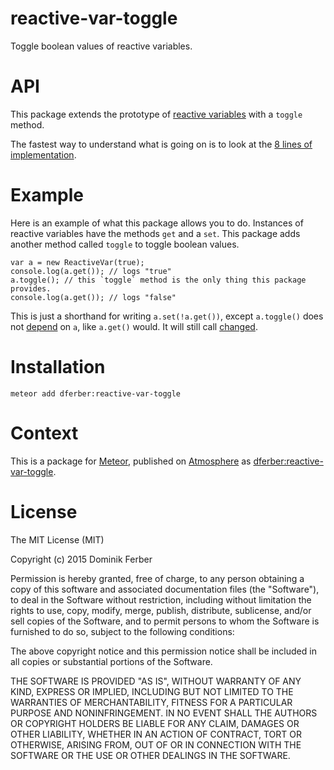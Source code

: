 # reactive-var-toggle
Toggle boolean values of reactive variables.

# API
This package extends the prototype of [reactive variables](http://docs.meteor.com/#/full/reactivevar_pkg) with a `toggle` method.

The fastest way to understand what is going on is to look at the [8 lines of implementation](https://github.com/dferber90/meteor-reactive-var-toggle/blob/master/toggle.js#L5-L12).

# Example
Here is an example of what this package allows you to do.
Instances of reactive variables have the methods `get` and a `set`.
This package adds another method called `toggle` to toggle boolean values.
```
var a = new ReactiveVar(true);
console.log(a.get()); // logs "true"
a.toggle(); // this `toggle` method is the only thing this package provides.
console.log(a.get()); // logs "false"
```

This is just a shorthand for writing `a.set(!a.get())`,
except `a.toggle()` does not [depend](http://docs.meteor.com/#/full/dependency_depend) on `a`, like `a.get()` would.
It will still call [changed](http://docs.meteor.com/#/full/dependency_changed).

# Installation
`meteor add dferber:reactive-var-toggle`

# Context
This is a package for [Meteor](https://www.meteor.com/), published on [Atmosphere](https://atmospherejs.com/) as [dferber:reactive-var-toggle](https://atmospherejs.com/dferber/reactive-var-toggle).


# License
The MIT License (MIT)

Copyright (c) 2015 Dominik Ferber

Permission is hereby granted, free of charge, to any person obtaining a copy
of this software and associated documentation files (the "Software"), to deal
in the Software without restriction, including without limitation the rights
to use, copy, modify, merge, publish, distribute, sublicense, and/or sell
copies of the Software, and to permit persons to whom the Software is
furnished to do so, subject to the following conditions:

The above copyright notice and this permission notice shall be included in all
copies or substantial portions of the Software.

THE SOFTWARE IS PROVIDED "AS IS", WITHOUT WARRANTY OF ANY KIND, EXPRESS OR
IMPLIED, INCLUDING BUT NOT LIMITED TO THE WARRANTIES OF MERCHANTABILITY,
FITNESS FOR A PARTICULAR PURPOSE AND NONINFRINGEMENT. IN NO EVENT SHALL THE
AUTHORS OR COPYRIGHT HOLDERS BE LIABLE FOR ANY CLAIM, DAMAGES OR OTHER
LIABILITY, WHETHER IN AN ACTION OF CONTRACT, TORT OR OTHERWISE, ARISING FROM,
OUT OF OR IN CONNECTION WITH THE SOFTWARE OR THE USE OR OTHER DEALINGS IN THE
SOFTWARE.
